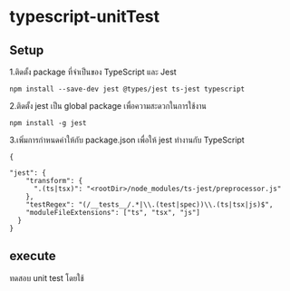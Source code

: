 # typescript-unitTest
## Setup
1.ติดตั้ง package ที่จำเป็นของ TypeScript และ Jest
```
npm install --save-dev jest @types/jest ts-jest typescript
```
2.ติดตั้ง jest เป็น global package เพื่อความสะดวกในการใช้งาน
```
npm install -g jest
```
3.เพิ่มการกำหนดค่าให้กับ package.json เพื่อให้ jest ทำงานกับ TypeScript
```
{

"jest": {
    "transform": {
      ".(ts|tsx)": "<rootDir>/node_modules/ts-jest/preprocessor.js"
    },
    "testRegex": "(/__tests__/.*|\\.(test|spec))\\.(ts|tsx|js)$",
    "moduleFileExtensions": ["ts", "tsx", "js"]
  }
}
```
## execute
ทดสอบ unit test โดยใช้
